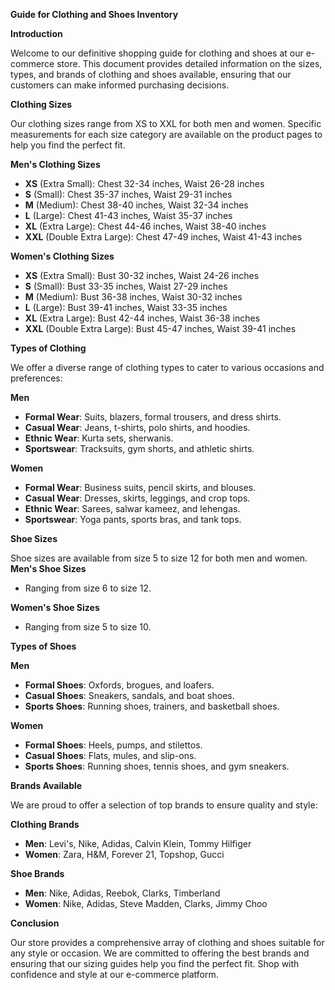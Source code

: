 ﻿**Guide for Clothing and Shoes Inventory** 

**Introduction** 

Welcome to our definitive shopping guide for clothing and shoes at our e-commerce store. This document provides detailed information on the sizes, types, and brands of clothing and shoes available, ensuring that our customers can make informed purchasing decisions. 

**Clothing Sizes** 

Our clothing sizes range from XS to XXL for both men and women. Specific measurements for each size category are available on the product pages to help you find the perfect fit.

**Men's Clothing Sizes** 

- **XS** (Extra Small): Chest 32-34 inches, Waist 26-28 inches 
- **S** (Small): Chest 35-37 inches, Waist 29-31 inches 
- **M** (Medium): Chest 38-40 inches, Waist 32-34 inches 
- **L** (Large): Chest 41-43 inches, Waist 35-37 inches 
- **XL** (Extra Large): Chest 44-46 inches, Waist 38-40 inches 
- **XXL** (Double Extra Large): Chest 47-49 inches, Waist 41-43 inches 

**Women's Clothing Sizes** 

- **XS** (Extra Small): Bust 30-32 inches, Waist 24-26 inches 
- **S** (Small): Bust 33-35 inches, Waist 27-29 inches 
- **M** (Medium): Bust 36-38 inches, Waist 30-32 inches 
- **L** (Large): Bust 39-41 inches, Waist 33-35 inches 
- **XL** (Extra Large): Bust 42-44 inches, Waist 36-38 inches 
- **XXL** (Double Extra Large): Bust 45-47 inches, Waist 39-41 inches 

**Types of Clothing** 

We offer a diverse range of clothing types to cater to various occasions and preferences:

**Men** 

- **Formal Wear**: Suits, blazers, formal trousers, and dress shirts.
- **Casual Wear**: Jeans, t-shirts, polo shirts, and hoodies.
- **Ethnic Wear**: Kurta sets, sherwanis. 
- **Sportswear**: Tracksuits, gym shorts, and athletic shirts. 

**Women** 

- **Formal Wear**: Business suits, pencil skirts, and blouses.
- **Casual Wear**: Dresses, skirts, leggings, and crop tops.
- **Ethnic Wear**: Sarees, salwar kameez, and lehengas.
- **Sportswear**: Yoga pants, sports bras, and tank tops.

**Shoe Sizes** 

Shoe sizes are available from size 5 to size 12 for both men and women. **Men's Shoe Sizes** 

- Ranging from size 6 to size 12. 

**Women's Shoe Sizes** 

- Ranging from size 5 to size 10. 

**Types of Shoes** 

**Men** 

- **Formal Shoes**: Oxfords, brogues, and loafers. 
- **Casual Shoes**: Sneakers, sandals, and boat shoes.
- **Sports Shoes**: Running shoes, trainers, and basketball shoes.

**Women** 

- **Formal Shoes**: Heels, pumps, and stilettos.
- **Casual Shoes**: Flats, mules, and slip-ons. 
- **Sports Shoes**: Running shoes, tennis shoes, and gym sneakers.

**Brands Available** 

We are proud to offer a selection of top brands to ensure quality and style:

**Clothing Brands** 

- **Men**: Levi's, Nike, Adidas, Calvin Klein, Tommy Hilfiger 
- **Women**: Zara, H&M, Forever 21, Topshop, Gucci 

**Shoe Brands** 

- **Men**: Nike, Adidas, Reebok, Clarks, Timberland 
- **Women**: Nike, Adidas, Steve Madden, Clarks, Jimmy Choo 

**Conclusion** 

Our store provides a comprehensive array of clothing and shoes suitable for any style or occasion. We are committed to offering the best brands and ensuring that our sizing guides help you find the perfect fit. Shop with confidence and style at our e-commerce platform. 
